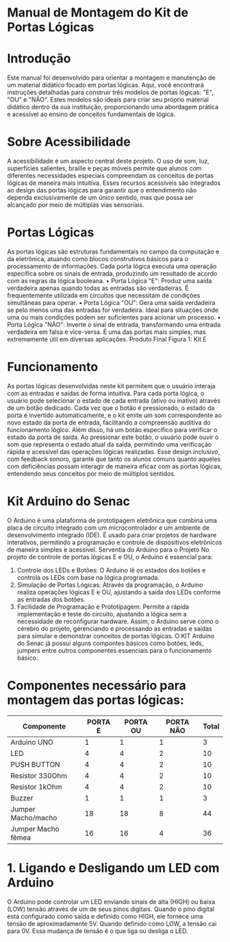 # Manual de Montagem do Kit de Portas Lógicas
# Introdução

Este manual foi desenvolvido para orientar a montagem e manutenção de um material didático focado em portas lógicas. Aqui, você encontrará instruções detalhadas para construir três modelos de portas lógicas: "E", "OU" e "NÃO". Estes modelos são ideais para criar seu próprio material didático dentro da sua instituição, proporcionando uma abordagem prática e acessível ao ensino de conceitos fundamentais de lógica.

# Sobre Acessibilidade
A acessibilidade é um aspecto central deste projeto. O uso de som, luz, superfícies salientes, braille e peças móveis permite que alunos com diferentes necessidades especiais compreendam os conceitos de portas lógicas de maneira mais intuitiva. Esses recursos acessíveis são integrados ao design das portas lógicas para garantir que o entendimento não dependa exclusivamente de um único sentido, mas que possa ser alcançado por meio de múltiplas vias sensoriais.
# Portas Lógicas
As portas lógicas são estruturas fundamentais no campo da computação e da eletrônica, atuando como blocos construtivos básicos para o processamento de informações. Cada porta lógica executa uma operação específica sobre os sinais de entrada, produzindo um resultado de acordo com as regras da lógica booleana.
•	Porta Lógica "E": Produz uma saída verdadeira apenas quando todas as entradas são verdadeiras. É frequentemente utilizada em circuitos que necessitam de condições simultâneas para operar.
•	Porta Lógica "OU": Gera uma saída verdadeira se pelo menos uma das entradas for verdadeira. Ideal para situações onde uma ou mais condições podem ser suficientes para acionar um processo.
•	Porta Lógica "NÃO": Inverte o sinal de entrada, transformando uma entrada verdadeira em falsa e vice-versa. É uma das portas mais simples, mas extremamente útil em diversas aplicações.
Produto Final
Figura 1: Kit E

# Funcionamento
As portas lógicas desenvolvidas neste kit permitem que o usuário interaja com as entradas e saídas de forma intuitiva. Para cada porta lógica, o usuário pode selecionar o estado de cada entrada (ativo ou inativo) através de um botão dedicado. Cada vez que o botão é pressionado, o estado da porta é invertido automaticamente, e o kit emite um som correspondente ao novo estado da porta de entrada, facilitando a compreensão auditiva do funcionamento lógico.
Além disso, há um botão específico para verificar o estado da porta de saída. Ao pressionar este botão, o usuário pode ouvir o som que representa o estado atual da saída, permitindo uma verificação rápida e acessível das operações lógicas realizadas.
Esse design inclusivo, com feedback sonoro, garante que tanto os alunos comuns quanto aqueles com deficiências possam interagir de maneira eficaz com as portas lógicas, entendendo seus conceitos por meio de múltiplos sentidos.

# Kit Arduino do Senac
O Arduino é uma plataforma de prototipagem eletrônica que combina uma placa de circuito integrado com um microcontrolador e um ambiente de desenvolvimento integrado (IDE). É usado para criar projetos de hardware interativos, permitindo a programação e controle de dispositivos eletrônicos de maneira simples e acessível.
Serventia do Arduino para o Projeto
No projeto de controle de portas lógicas E e OU, o Arduino é essencial para:
1.	Controle dos LEDs e Botões: O Arduino lê os estados dos botões e controla os LEDs com base na lógica programada.
2.	Simulação de Portas Lógicas: Através da programação, o Arduino realiza operações lógicas E e OU, ajustando a saída dos LEDs conforme as entradas dos botões.
3.	Facilidade de Programação e Prototipagem: Permite a rápida implementação e teste do circuito, ajustando a lógica sem a necessidade de reconfigurar hardware.
Assim, o Arduino serve como o cérebro do projeto, gerenciando e processando as entradas e saídas para simular e demonstrar conceitos de portas lógicas.
O KIT Arduino do Senac já possui alguns compontes básicos como botões, leds, jumpers entre outros componentes essenciais para o funcionamento básico.
# Componentes necessário para montagem das portas lógicas:
| Componente              | PORTA E | PORTA OU | PORTA NÃO | Total |
|-------------------------|---------|----------|-----------|-------|
| Arduino UNO             | 1       | 1        | 1         | 3     |
| LED                     | 4       | 4        | 2         | 10    |
| PUSH BUTTON             | 4       | 4        | 2         | 10    |
| Resistor 330Ohm         | 4       | 4        | 2         | 10    |
| Resistor 1kOhm          | 4       | 4        | 2         | 10    |
| Buzzer                  | 1       | 1        | 1         | 3     |
| Jumper Macho/macho      | 18      | 18       | 8         | 44    |
| Jumper Macho fêmea      | 16      | 16       | 4         | 36    |

# 1. Ligando e Desligando um LED com Arduino
O Arduino pode controlar um LED enviando sinais de alta (HIGH) ou baixa (LOW) tensão através de um de seus pinos digitais. Quando o pino digital está configurado como saída e definido como HIGH, ele fornece uma tensão de aproximadamente 5V. Quando definido como LOW, a tensão cai para 0V. Essa mudança de tensão é o que liga ou desliga o LED.

